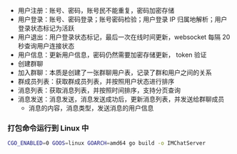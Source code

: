 
- 用户注册：账号、密码，账号民不能重复，密码加密存储
- 用户登录：账号、密码登录；账号密码检验；用户登录 IP 归属地解析；用户登录状态标记为活跃
- 用户退出：用户登录状态标记，最后一次在线时间更新，websocket 每隔 20 秒查询用户连接状态
- 用户信息：更新用户信息，密码仍然需要加密存储更新， token 验证
- 创建群聊
- 加入群聊：本质是创建了一张群聊用户表，记录了群和用户之间的关系
- 群成员列表：获取群成员列表，并按照用户状态进行排序
- 消息列表：获取消息列表，并按照时间排序，支持分页查询
- 消息发送：消息发送，消息发送成功后，更新消息列表，并发送给群聊成员
    - 消息的内容，消息类型，发送消息的用户信息

### 打包命令运行到 Linux 中

```bash
CGO_ENABLED=0 GOOS=linux GOARCH=amd64 go build -o IMChatServer
```